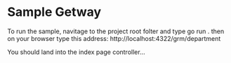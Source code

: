 
# Sample Getway

To run the sample, navitage to the project root folter and type
go run .
then on your browser type this address: http://localhost:4322/grm/department

You should land into the index page controller...



